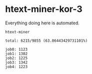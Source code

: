 # htext-miner-kor-3

Everything doing here is automated.

```
htext-miner

total: 6215/9855 (63.06443429731101%)

job0: 1123
job1: 1302
job2: 1225
job3: 1342
job4: 1223
```